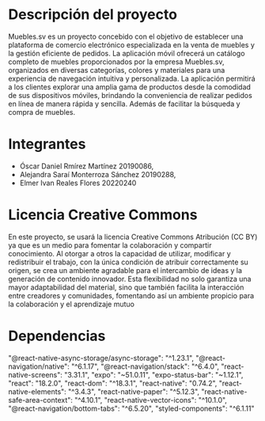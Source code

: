 # Descripción del proyecto
Muebles.sv es un proyecto concebido con el objetivo de establecer una plataforma de comercio electrónico especializada en la venta de muebles y la gestión eficiente de pedidos. La aplicación móvil ofrecerá un catálogo completo de muebles proporcionados por la empresa Muebles.sv, organizados en diversas categorías, colores y materiales para una experiencia de navegación intuitiva y personalizada.
La aplicación permitirá a los clientes explorar una amplia gama de productos desde la comodidad de sus dispositivos móviles, brindando la conveniencia de realizar pedidos en línea de manera rápida y sencilla. Además de facilitar la búsqueda y compra de muebles.
# Integrantes
* Óscar Daniel Rmírez Martínez   20190086,
* Alejandra Saraí Monterroza Sánchez   20190288,
* Elmer Ivan Reales Flores   20220240
# Licencia Creative Commons
En este proyecto, se usará la licencia Creative Commons Atribución (CC BY) ya que es un medio para fomentar la colaboración y compartir conocimiento. Al otorgar a otros la capacidad de utilizar, modificar y redistribuir el trabajo, con la única condición de atribuir correctamente su origen, se crea un ambiente agradable para el intercambio de ideas y la generación de contenido innovador. Esta flexibilidad no solo garantiza una mayor adaptabilidad del material, sino que también facilita la interacción entre creadores y comunidades, fomentando así un ambiente propicio para la colaboración y el aprendizaje mutuo
# Dependencias
"@react-native-async-storage/async-storage": "^1.23.1",
"@react-navigation/native": "^6.1.17",
"@react-navigation/stack": "^6.4.0",
"react-native-screens": "3.31.1",
"expo": "~51.0.11",
"expo-status-bar": "~1.12.1",
"react": "18.2.0",
"react-dom": "^18.3.1",
"react-native": "0.74.2",
"react-native-elements": "^3.4.3",
"react-native-paper": "^5.12.3",
"react-native-safe-area-context": "^4.10.1",
"react-native-vector-icons": "^10.1.0",
"@react-navigation/bottom-tabs": "^6.5.20",
"styled-components": "^6.1.11"
